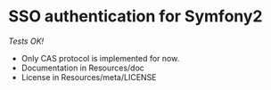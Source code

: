 SSO authentication for Symfony2
===============================


*Tests OK!*


-   Only CAS protocol is implemented for now.
-   Documentation in Resources/doc
-   License in Resources/meta/LICENSE
